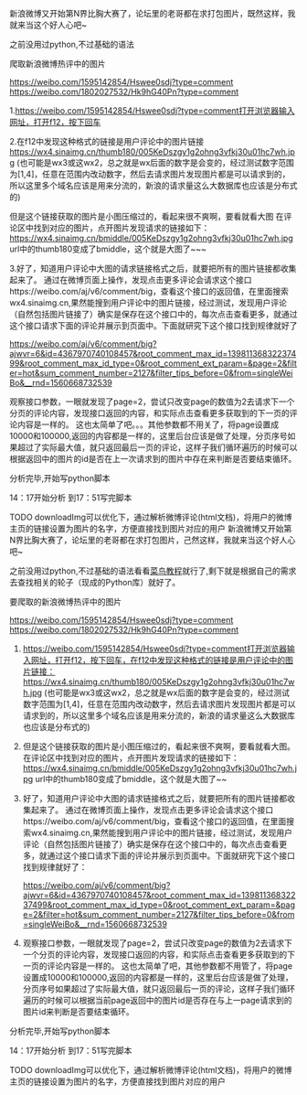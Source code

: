 新浪微博又开始第N界比胸大赛了，论坛里的老哥都在求打包图片，既然这样，我就来当这个好人心吧~

之前没用过python,不过基础的语法

爬取新浪微博热评中的图片

https://weibo.com/1595142854/Hswee0sdj?type=comment
https://weibo.com/1802027532/Hk9hG40Pn?type=comment


1.https://weibo.com/1595142854/Hswee0sdj?type=comment打开浏览器输入网址，打开f12，按下回车

2.在f12中发现这种格式的链接是用户评论中的图片链接
https://wx4.sinaimg.cn/thumb180/005KeDszgy1g2ohng3vfkj30u01hc7wh.jpg
(也可能是wx3或这wx2，总之就是wx后面的数字是会变的，经过测试数字范围为[1,4]，任意在范围内改动数字，然后去请求图片发现图片都是可以请求到的，所以这里多个域名应该是用来分流的，新浪的请求量这么大数据库也应该是分布式的)

但是这个链接获取的图片是小图压缩过的，看起来很不爽啊，要看就看大图
在评论区中找到对应的图片，点开图片发现请求的链接如下：
https://wx4.sinaimg.cn/bmiddle/005KeDszgy1g2ohng3vfkj30u01hc7wh.jpg
url中的thumb180变成了bmiddle，这个就是大图了~~~

3.好了，知道用户评论中大图的请求链接格式之后，就要把所有的图片链接都收集起来了。
通过在微博页面上操作，发现点击更多评论会请求这个接口https://weibo.com/aj/v6/comment/big，查看这个接口的返回值，在里面搜索wx4.sinaimg.cn,果然能搜到用户评论中的图片链接，经过测试，发现用户评论（自然包括图片链接了）确实是保存在这个接口中的，每次点击查看更多，就通过这个接口请求下面的评论并展示到页面中。下面就研究下这个接口找到规律就好了


https://weibo.com/aj/v6/comment/big?ajwvr=6&id=4367970740108457&root_comment_max_id=13981136832237499&root_comment_max_id_type=0&root_comment_ext_param=&page=2&filter=hot&sum_comment_number=2127&filter_tips_before=0&from=singleWeiBo&__rnd=1560668732539

观察接口参数，一眼就发现了page=2，尝试只改变page的数值为2去请求下一个分页的评论内容，发现接口返回的内容，和实际点击查看更多获取到的下一页的评论内容是一样的。
这也太简单了吧。。。其他参数都不用关了，将page设置成10000和100000,返回的内容都是一样的，这里后台应该是做了处理，分页序号如果超过了实际最大值，就只返回最后一页的评论，这样子我们循环遍历的时候可以根据返回中的图片的id是否在上一次请求到的图片中存在来判断是否要结束循环。


分析完毕,开始写python脚本


14：17开始分析  到17：51写完脚本



TODO downloadImg可以优化下，通过解析微博评论(html文档)，将用户的微博主页的链接设置为图片的名字，方便直接找到图片对应的用户
新浪微博又开始第N界比胸大赛了，论坛里的老哥都在求打包图片，己然这样，我就来当这个好人心吧~

之前没用过python,不过基础的语法看看[菜鸟教程](https://www.runoob.com/python3/python3-tutorial.html)就行了,剩下就是根据自己的需求去查找相关的轮子（现成的Python库）就好了。

要爬取的新浪微博热评中的图片

https://weibo.com/1595142854/Hswee0sdj?type=comment
https://weibo.com/1802027532/Hk9hG40Pn?type=comment

1. https://weibo.com/1595142854/Hswee0sdj?type=comment打开浏览器输入网址，打开f12，按下回车，在f12中发现这种格式的链接是用户评论中的图片链接：
   	https://wx4.sinaimg.cn/thumb180/005KeDszgy1g2ohng3vfkj30u01hc7wh.jpg
   (也可能是wx3或这wx2，总之就是wx后面的数字是会变的，经过测试数字范围为[1,4]，任意在范围内改动数字，然后去请求图片发现图片都是可以请求到的，所以这里多个域名应该是用来分流的，新浪的请求量这么大数据库也应该是分布式的)

2. 但是这个链接获取的图片是小图压缩过的，看起来很不爽啊，要看就看大图。
   在评论区中找到对应的图片，点开图片发现请求的链接如下：
   https://wx4.sinaimg.cn/bmiddle/005KeDszgy1g2ohng3vfkj30u01hc7wh.jpg
   url中的thumb180变成了bmiddle，这个就是大图了~~

3. 好了，知道用户评论中大图的请求链接格式之后，就要把所有的图片链接都收集起来了。
   通过在微博页面上操作，发现点击更多评论会请求这个接口https://weibo.com/aj/v6/comment/big，查看这个接口的返回值，在里面搜索wx4.sinaimg.cn,果然能搜到用户评论中的图片链接，经过测试，发现用户评论（自然包括图片链接了）确实是保存在这个接口中的，每次点击查看更多，就通过这个接口请求下面的评论并展示到页面中。下面就研究下这个接口找到规律就好了：

   https://weibo.com/aj/v6/comment/big?ajwvr=6&id=4367970740108457&root_comment_max_id=13981136832237499&root_comment_max_id_type=0&root_comment_ext_param=&page=2&filter=hot&sum_comment_number=2127&filter_tips_before=0&from=singleWeiBo&__rnd=1560668732539

4. 观察接口参数，一眼就发现了page=2，尝试只改变page的数值为2去请求下一个分页的评论内容，发现接口返回的内容，和实际点击查看更多获取到的下一页的评论内容是一样的。
   这也太简单了吧，其他参数都不用管了，将page设置成10000和100000,返回的内容都是一样的，这里后台应该是做了处理，分页序号如果超过了实际最大值，就只返回最后一页的评论，这样子我们循环遍历的时候可以根据当前page返回中的图片id是否存在与上一page请求到的图片id来判断是否要结束循环。


分析完毕,开始写python脚本

14：17开始分析  到17：51写完脚本



TODO downloadImg可以优化下，通过解析微博评论(html文档)，将用户的微博主页的链接设置为图片的名字，方便直接找到图片对应的用户
